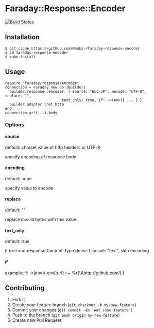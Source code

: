 # Faraday::Response::Encoder
[![Build Status](https://travis-ci.org/Manbo-/faraday-response-encoder.png)](https://travis-ci.org/Manbo-/faraday-response-encoder)

## Installation

    $ git clone https://github.com/Manbo-/faraday-response-encoder
    $ cd faraday-response-encoder
    $ rake install

## Usage

    require "faraday/response/encoder"
    connection = Faraday.new do |builder|
      builder.response :encoder, { source: "EUC-JP", encode: "UTF-8", replace: "",
                              text_only: true, if: ->(env){ ... } }
      builder.adapter :net_http
    end
    connection.get(...).body

### Options

#### source
default: charset value of http headers or UTF-8

specify encoding of response body

#### encoding
default: none

specify value to encode

#### replace 
default: ""

replace invalid bytes with this value

#### text_only
default: true

if true and response Content-Type doesn't include "text", skip encoding

#### if
example: if: ->(env){ env[:url] =~ %r(\Ahttp://github\.com/) }

## Contributing

1. Fork it
2. Create your feature branch (`git checkout -b my-new-feature`)
3. Commit your changes (`git commit -am 'Add some feature'`)
4. Push to the branch (`git push origin my-new-feature`)
5. Create new Pull Request
